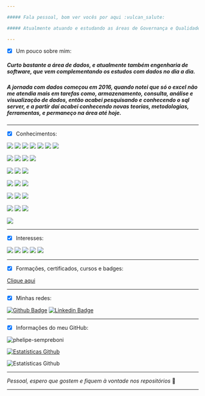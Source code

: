 ```yaml
---

##### Fala pessoal, bom ver vocês por aqui :vulcan_salute:

##### Atualmente atuando e estudando as áreas de Governança e Qualidade de dados, Engenharia de Dados e Analytics, Data Mesh e Engenharia de Software.

---
```


 - [x] Um pouco sobre mim:

##### Curto bastante a área de dados, e atualmente também engenharia de software, que vem complementando os estudos com dados no dia a dia.

##### A jornada com dados começou em 2016, quando notei que só o excel não me atendia mais em tarefas como, armazenamento, consulta, análise e visualização de dados, então acabei pesquisando e conhecendo o sql server, e a partir daí acabei conhecendo novas teorias, metodologias, ferramentas, e permaneço na área até hoje.

---

 - [x] Conhecimentos:

<p>
  <img src="https://img.shields.io/badge/Database-SQL%20Server-red"/>
  <img src="https://img.shields.io/badge/Database-Oracle-red"/>
  <img src="https://img.shields.io/badge/Database-MySQL-red"/>
  <img src="https://img.shields.io/badge/Database-SQLite%20Studio-red"/>
  <img src="https://img.shields.io/badge/Database-SAP%20Hana-red"/>
  <img src="https://img.shields.io/badge/Database-Microsoft%20Access-red"/>
  <img src="https://img.shields.io/badge/Database-DBeaver-red"/>
<p>
  
<p> 
  <img src="https://img.shields.io/badge/Language-T--SQL-brightgreen"/>
  <img src="https://img.shields.io/badge/Language-PL%2FSQL-brightgreen"/>
  <img src="https://img.shields.io/badge/Language-Python-brightgreen"/>
  <img src="https://img.shields.io/badge/Language-VBA-brightgreen"/>
<p>

<p>
  <img src="https://img.shields.io/badge/Cloud-AWS-brown"/>
  <img src="https://img.shields.io/badge/Cloud-Azure-brown"/>
  <img src="https://img.shields.io/badge/Cloud-IBM CP4D-brown"/>
</p>

<p> 
  <img src="https://img.shields.io/badge/Visualization-Power%20BI-blue"/>
  <img src="https://img.shields.io/badge/Visualization-TIBCO%20Spotfire-blue"/>
  <img src="https://img.shields.io/badge/Visualization-Power%20Point-blue"/>
<p>  
  
<p> 
  <img src="https://img.shields.io/badge/IDLE-Visual%20Studio%20Code-orange"/>
  <img src="https://img.shields.io/badge/IDLE-PyCharm-orange"/>
  <img src="https://img.shields.io/badge/IDLE-Notepad%2B%2B-orange"/>
<p>  
  
<p> 
  <img src="https://img.shields.io/badge/Data%20Modeling-SchemaSpy-blueviolet"/>
  <img src="https://img.shields.io/badge/Data%20Modeling-brModelo-blueviolet"/>
  <img src="https://img.shields.io/badge/Data%20Modeling-MySQL%20Workbench-blueviolet"/>
<p>
 
<p> 
  <img src="https://img.shields.io/badge/SAP%20GUI-CCS%20Produtivo%2FCRM-yellow"/>
<p>

---

 - [x] Interesses:

<p>
  <img src="https://img.shields.io/badge/Interesses-Gov.%20De%20Dados-blue"/>
  <img src="https://img.shields.io/badge/Interesses-Qual.%20De%20Dados-blue"/>
  <img src="https://img.shields.io/badge/Interesses-Eng.%20De%20Dados-blue"/>
  <img src="https://img.shields.io/badge/Interesses-Eng.%20De%20Analytics-blue"/>
  <img src="https://img.shields.io/badge/Interesses-Data%20Mesh-blue"/>
<p>
 
---

 - [x] Formações, certificados, cursos e badges:

[Clique aqui](https://github.com/Phelipe-Sempreboni/certificates)

---

 - [x] Minhas redes:

[![Github Badge](https://img.shields.io/badge/-Github-000?style=flat-square&logo=Github&logoColor=white&link=https://github.com/Phelipe-Sempreboni)](https://github.com/Phelipe-Sempreboni)
[![Linkedin Badge](https://img.shields.io/badge/-LinkedIn-blue?style=flat-square&logo=Linkedin&logoColor=white&link=https://www.linkedin.com/in/Phelipe-Sempreboni/)](https://www.linkedin.com/in/phelipe-sempreboni-319902169/)

---

- [x] Informações do meu GitHub:
  
<p align = "left"> <img src = "https://komarev.com/ghpvc/?username=phelipe-sempreboni&label=Profile%20views&color=0e75b6&style=flat-square" alt = "phelipe-sempreboni" /> </p>
  
[![Estatísticas Github](https://github-readme-streak-stats.herokuapp.com?user=phelipe-sempreboni&theme=tokyonight)](https://git.io/streak-stats)

![Estatísticas Github](https://github-readme-stats.vercel.app/api?username=phelipe-sempreboni&show_icons=true&theme=tokyonight)
     
---

_Pessoal, espero que gostem e fiquem à vontade nos repositórios_ :love_you_gesture:
  
---

